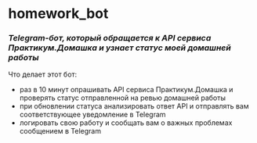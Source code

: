 # homework_bot
### _Telegram-бот, который обращается к API сервиса Практикум.Домашка и узнает статус моей домашней работы_

Что делает этот бот:
- раз в 10 минут опрашивать API сервиса Практикум.Домашка и проверять статус отправленной на ревью домашней работы
- при обновлении статуса анализировать ответ API и отправлять вам соответствующее уведомление в Telegram
- логировать свою работу и сообщать вам о важных проблемах сообщением в Telegram
